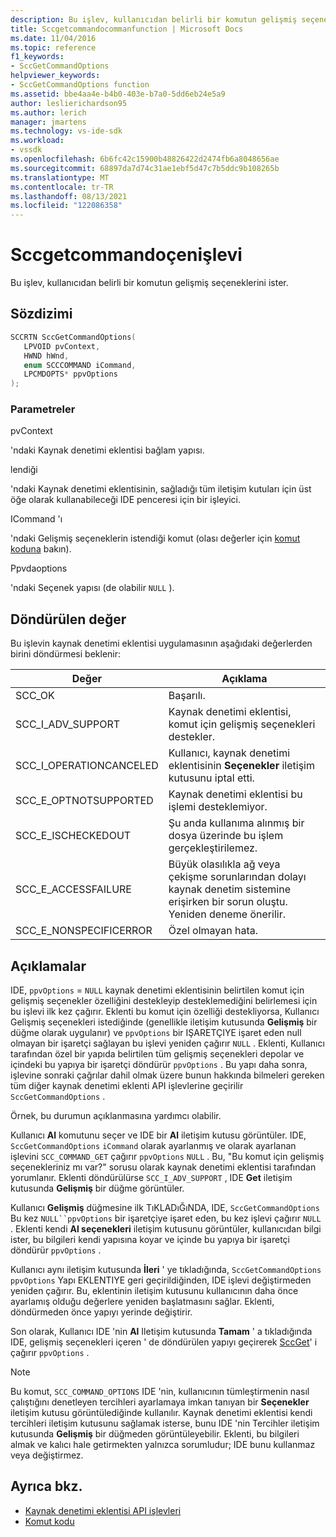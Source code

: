 ```yaml
---
description: Bu işlev, kullanıcıdan belirli bir komutun gelişmiş seçeneklerini ister.
title: Sccgetcommandocommanfunction | Microsoft Docs
ms.date: 11/04/2016
ms.topic: reference
f1_keywords:
- SccGetCommandOptions
helpviewer_keywords:
- SccGetCommandOptions function
ms.assetid: bbe4aa4e-b4b0-403e-b7a0-5dd6eb24e5a9
author: leslierichardson95
ms.author: lerich
manager: jmartens
ms.technology: vs-ide-sdk
ms.workload:
- vssdk
ms.openlocfilehash: 6b6fc42c15900b48826422d2474fb6a8048656ae
ms.sourcegitcommit: 68897da7d74c31ae1ebf5d47c7b5ddc9b108265b
ms.translationtype: MT
ms.contentlocale: tr-TR
ms.lasthandoff: 08/13/2021
ms.locfileid: "122086358"
---
```

# <a name="sccgetcommandoptions-function"></a>Sccgetcommandoçenişlevi
Bu işlev, kullanıcıdan belirli bir komutun gelişmiş seçeneklerini ister.

## <a name="syntax"></a>Sözdizimi

```cpp
SCCRTN SccGetCommandOptions(
   LPVOID pvContext,
   HWND hWnd,
   enum SCCCOMMAND iCommand,
   LPCMDOPTS* ppvOptions
);
```

### <a name="parameters"></a>Parametreler
 pvContext

'ndaki Kaynak denetimi eklentisi bağlam yapısı.

 lendiği

'ndaki Kaynak denetimi eklentisinin, sağladığı tüm iletişim kutuları için üst öğe olarak kullanabileceği IDE penceresi için bir işleyici.

 ICommand 'ı

'ndaki Gelişmiş seçeneklerin istendiği komut (olası değerler için [komut koduna](../extensibility/command-code-enumerator.md) bakın).

 Ppvdaoptions

'ndaki Seçenek yapısı (de olabilir `NULL` ).

## <a name="return-value"></a>Döndürülen değer
 Bu işlevin kaynak denetimi eklentisi uygulamasının aşağıdaki değerlerden birini döndürmesi beklenir:

|Değer|Açıklama|
|-----------|-----------------|
|SCC_OK|Başarılı.|
|SCC_I_ADV_SUPPORT|Kaynak denetimi eklentisi, komut için gelişmiş seçenekleri destekler.|
|SCC_I_OPERATIONCANCELED|Kullanıcı, kaynak denetimi eklentisinin **Seçenekler** iletişim kutusunu iptal etti.|
|SCC_E_OPTNOTSUPPORTED|Kaynak denetimi eklentisi bu işlemi desteklemiyor.|
|SCC_E_ISCHECKEDOUT|Şu anda kullanıma alınmış bir dosya üzerinde bu işlem gerçekleştirilemez.|
|SCC_E_ACCESSFAILURE|Büyük olasılıkla ağ veya çekişme sorunlarından dolayı kaynak denetim sistemine erişirken bir sorun oluştu. Yeniden deneme önerilir.|
|SCC_E_NONSPECIFICERROR|Özel olmayan hata.|

## <a name="remarks"></a>Açıklamalar
 IDE, `ppvOptions` = `NULL` kaynak denetimi eklentisinin belirtilen komut için gelişmiş seçenekler özelliğini destekleyip desteklemediğini belirlemesi için bu işlevi ilk kez çağırır. Eklenti bu komut için özelliği destekliyorsa, Kullanıcı Gelişmiş seçenekleri istediğinde (genellikle iletişim kutusunda **Gelişmiş** bir düğme olarak uygulanır) ve `ppvOptions` bir IŞARETÇIYE işaret eden null olmayan bir işaretçi sağlayan bu işlevi yeniden çağırır `NULL` . Eklenti, Kullanıcı tarafından özel bir yapıda belirtilen tüm gelişmiş seçenekleri depolar ve içindeki bu yapıya bir işaretçi döndürür `ppvOptions` . Bu yapı daha sonra, işlevine sonraki çağrılar dahil olmak üzere bunun hakkında bilmeleri gereken tüm diğer kaynak denetimi eklenti API işlevlerine geçirilir `SccGetCommandOptions` .

 Örnek, bu durumun açıklanmasına yardımcı olabilir.

 Kullanıcı **Al** komutunu seçer ve IDE bir **Al** iletişim kutusu görüntüler. IDE, `SccGetCommandOptions` `iCommand` olarak ayarlanmış ve olarak ayarlanan işlevini `SCC_COMMAND_GET` çağırır `ppvOptions` `NULL` . Bu, "Bu komut için gelişmiş seçenekleriniz mı var?" sorusu olarak kaynak denetimi eklentisi tarafından yorumlanır. Eklenti döndürülürse `SCC_I_ADV_SUPPORT` , IDE **Get** iletişim kutusunda **Gelişmiş** bir düğme görüntüler.

 Kullanıcı **Gelişmiş** düğmesine ilk TıKLADıĞıNDA, IDE, `SccGetCommandOptions` Bu kez `NULL``ppvOptions` bir işaretçiye işaret eden, bu kez işlevi çağırır `NULL` . Eklenti kendi **Al seçenekleri** iletişim kutusunu görüntüler, kullanıcıdan bilgi ister, bu bilgileri kendi yapısına koyar ve içinde bu yapıya bir işaretçi döndürür `ppvOptions` .

 Kullanıcı aynı iletişim kutusunda **İleri** ' ye tıkladığında, `SccGetCommandOptions` `ppvOptions` Yapı EKLENTIYE geri geçirildiğinden, IDE işlevi değiştirmeden yeniden çağırır. Bu, eklentinin iletişim kutusunu kullanıcının daha önce ayarlamış olduğu değerlere yeniden başlatmasını sağlar. Eklenti, döndürmeden önce yapıyı yerinde değiştirir.

 Son olarak, Kullanıcı IDE 'nin **Al** Iletişim kutusunda **Tamam** ' a tıkladığında IDE, gelişmiş seçenekleri içeren ' de döndürülen yapıyı geçirerek [SccGet](../extensibility/sccget-function.md)' i çağırır `ppvOptions` .

> [!NOTE]
> Bu komut, `SCC_COMMAND_OPTIONS` IDE 'nin, kullanıcının tümleştirmenin nasıl çalıştığını denetleyen tercihleri ayarlamaya imkan tanıyan bir **Seçenekler** iletişim kutusu görüntülediğinde kullanılır. Kaynak denetimi eklentisi kendi tercihleri iletişim kutusunu sağlamak isterse, bunu IDE 'nin Tercihler iletişim kutusunda **Gelişmiş** bir düğmeden görüntüleyebilir. Eklenti, bu bilgileri almak ve kalıcı hale getirmekten yalnızca sorumludur; IDE bunu kullanmaz veya değiştirmez.

## <a name="see-also"></a>Ayrıca bkz.
- [Kaynak denetimi eklentisi API işlevleri](../extensibility/source-control-plug-in-api-functions.md)
- [Komut kodu](../extensibility/command-code-enumerator.md)
